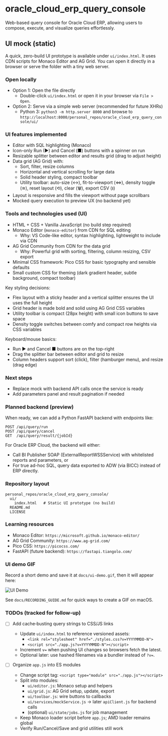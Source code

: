 # oracle_cloud_erp_query_console
Web-based query console for Oracle Cloud ERP, allowing users to compose, execute, and visualize queries effortlessly.

## UI mock (static)

A quick, zero-build UI prototype is available under `ui/index.html`. It uses CDN scripts for Monaco Editor and AG Grid. You can open it directly in a browser or serve the folder with a tiny web server.

### Open locally

- Option 1: Open the file directly
  - Double-click `ui/index.html` or open it in your browser via `File > Open`.
- Option 2: Serve via a simple web server (recommended for future XHRs)
  - Python 3: `python3 -m http.server 8000` and browse to `http://localhost:8000/personal_repos/oracle_cloud_erp_query_console/ui/`

### UI features implemented

- Editor with SQL highlighting (Monaco)
- Icon-only Run (▶) and Cancel (■) buttons with a spinner on run
- Resizable splitter between editor and results grid (drag to adjust height)
- Data grid (AG Grid) with:
  - Sort, filter, resize columns
  - Horizontal and vertical scrolling for large data
  - Solid header styling, compact toolbar
  - Utility toolbar: auto-size (↔), fit-to-viewport (⇔), density toggle (≋), reset layout (⟲), clear (🗑), export CSV (⭳)
- Layout is responsive and fills the viewport without page scrollbars
- Mocked query execution to preview UX (no backend yet)

### Tools and technologies used (UI)

- HTML + CSS + Vanilla JavaScript (no build step required)
- Monaco Editor (`monaco-editor`) from CDN for SQL editing
  - Why: VS Code-like editor, syntax highlighting, lightweight to include via CDN
- AG Grid Community from CDN for the data grid
  - Why: Powerful grid with sorting, filtering, column resizing, CSV export
- Minimal CSS framework: Pico CSS for basic typography and sensible defaults
- Small custom CSS for theming (dark gradient header, subtle background, compact toolbar)

Key styling decisions:
- Flex layout with a sticky header and a vertical splitter ensures the UI uses the full height
- Grid header is made bold and solid using AG Grid CSS variables
- Utility toolbar is compact (28px height) with small icon buttons to save space
- Density toggle switches between comfy and compact row heights via CSS variables

Keyboard/mouse basics:
- Run ▶ and Cancel ■ buttons are on the top-right
- Drag the splitter bar between editor and grid to resize
- Column headers support sort (click), filter (hamburger menu), and resize (drag edge)

### Next steps

- Replace mock with backend API calls once the service is ready
- Add parameters panel and result pagination if needed

### Planned backend (preview)

When ready, we can add a Python FastAPI backend with endpoints like:

```
POST /api/query/run
POST /api/query/cancel
GET  /api/query/result/{jobId}
```

For Oracle ERP Cloud, the backend will either:
- Call BI Publisher SOAP (ExternalReportWSSService) with whitelisted reports and parameters, or
- For true ad-hoc SQL, query data exported to ADW (via BICC) instead of ERP directly.

### Repository layout

```
personal_repos/oracle_cloud_erp_query_console/
  ui/
    index.html   # Static UI prototype (no build)
  README.md
  LICENSE
```

### Learning resources

- Monaco Editor: `https://microsoft.github.io/monaco-editor/`
- AG Grid Community: `https://www.ag-grid.com/`
- Pico CSS: `https://picocss.com/`
- FastAPI (future backend): `https://fastapi.tiangolo.com/`

### UI demo GIF

Record a short demo and save it at `docs/ui-demo.gif`, then it will appear here:

![UI Demo](docs/ui-demo.gif)

See `docs/RECORDING_GUIDE.md` for quick ways to create a GIF on macOS.

### TODOs (tracked for follow‑up)

- [ ] Add cache‑busting query strings to CSS/JS links
  - Update `ui/index.html` to reference versioned assets:
    - `<link rel="stylesheet" href="./styles.css?v=YYYYMMDD-N">`
    - `<script src="./app.js?v=YYYYMMDD-N"></script>`
  - Increment `v=` when pushing UI changes so browsers fetch the latest.
  - Optional later: use hashed filenames via a bundler instead of `?v=`.

- [ ] Organize `app.js` into ES modules
  - Change script tag: `<script type="module" src="./app.js"></script>`
  - Split into modules:
    - `ui/editor.js`: Monaco setup and helpers
    - `ui/grid.js`: AG Grid setup, update, export
    - `ui/toolbar.js`: wire buttons to callbacks
    - `ui/services/mockService.js` → later `apiClient.js` for backend calls
    - (optional) `ui/state/jobs.js` for job management
  - Keep Monaco loader script before `app.js`; AMD loader remains global
  - Verify Run/Cancel/Save and grid utilities still work

